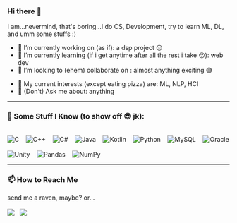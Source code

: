 ### Hi there 👋
I am...nevermind, that's boring...I do CS, Development, try to learn ML, DL, and umm some stuffs :) 
<!--
**kobi-2/kobi-2** is a ✨ _special_ ✨ repository because its `README.md` (this file) appears on your GitHub profile. -->


- 🔭 I’m currently working on (as if): a dsp project 😑 
- 🌱 I’m currently learning (if i get anytime after all the rest i take 😛):  web dev 
- 🤝 I’m looking to (ehem) collaborate on : almost anything exciting 😅  
<!-- - 👯 I’m looking to collaborate on: -->
<!-- - 🤔 I’m looking for help with ... -->
- 🍕 My current interests (except eating pizza) are: ML, NLP, HCI  
- 💬 (Don't) Ask me about: anything  
<!-- - 📫 How to reach me: send a raven maybe? or maybe just an email at [almushabbir@iut-dhaka.edu](almushabbir@iut-dhaka.edu) -->
<!-- - ⚡ Fun fact: ... --> 


---

<!--
<details> <summary> <h3> 🧮 Some Stuff I Know (to show off 😎 jk): </h3> </summary>
 ....
</details> 
-->

### 🧮 Some Stuff I Know (to show off 😎 jk):
<p>
 <br>
 <img alt="C" src="https://img.shields.io/badge/c%20-%2300599C.svg?&style=for-the-badge&logo=c&logoColor=white"/> </a>&nbsp;&nbsp;
 <img alt="C++" src="https://img.shields.io/badge/c++%20-%2300599C.svg?&style=for-the-badge&logo=c%2B%2B&ogoColor=white"/> </a>&nbsp;&nbsp;
 <img alt="C#" src="https://img.shields.io/badge/c%23%20-%23239120.svg?&style=for-the-badge&logo=c-sharp&logoColor=white"/> </a>&nbsp;&nbsp;
 <img alt="Java" src="https://img.shields.io/badge/java-%23ED8B00.svg?&style=for-the-badge&logo=java&logoColor=white"/> </a>&nbsp;&nbsp;
 <img alt="Kotlin" src="https://img.shields.io/badge/kotlin-%230095D5.svg?&style=for-the-badge&logo=kotlin&logoColor=white"/> </a>&nbsp;&nbsp;
 <img alt="Python" src="https://img.shields.io/badge/python%20-%2314354C.svg?&style=for-the-badge&logo=python&logoColor=white"/> </a>&nbsp;&nbsp;
 <img alt="MySQL" src="https://img.shields.io/badge/mysql-%2300f.svg?&style=for-the-badge&logo=mysql&logoColor=white"/> </a>&nbsp;&nbsp;
 <img alt="Oracle" src ="https://img.shields.io/badge/oracle%20-%23F00000.svg?&style=for-the-badge&logo=oracle&logoColor=white" /> </a>&nbsp;&nbsp;
 <br>
 <img alt="Unity" src="https://img.shields.io/badge/unity%20-%23000000.svg?&style=for-the-badge&logo=unity&logoColor=white"/> </a>&nbsp;&nbsp;
 <img alt="Pandas" src="https://img.shields.io/badge/pandas%20-%23150458.svg?&style=for-the-badge&logo=pandas&logoColor=white" /> </a>&nbsp;&nbsp;
 <img alt="NumPy" src="https://img.shields.io/badge/numpy%20-%23013243.svg?&style=for-the-badge&logo=numpy&logoColor=white" /> </a>&nbsp;&nbsp;
</p>

---


### 📫 How to Reach Me
<p>
 send me a raven, maybe? or... <br> <br>
  <a target="_blank"href="https://www.linkedin.com/in/mueeze-al-mushabbir/"><img src="https://img.shields.io/badge/linkedin-%230077B5.svg?&style=for-the-badge&logo=linkedin&logoColor=white" /></a>&nbsp;&nbsp;
  <!-- <a target="_blank"href="https://twitter.com/mueeze11"><img src="https://img.shields.io/badge/twitter-%231DA1F2.svg?&style=for-the-badge&logo=twitter&logoColor=white" /></a>&nbsp;&nbsp;&nbsp;&nbsp; -->
  <a href="mailto:almushabbir@iut-dhaka.edu"><img src="https://img.shields.io/badge/gmail-%23D14836.svg?&style=for-the-badge&logo=gmail&logoColor=white" /></a>&nbsp;&nbsp;&nbsp;&nbsp;
</p>
